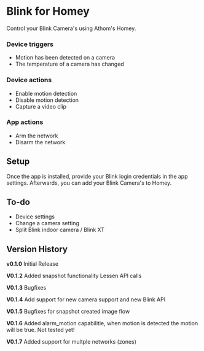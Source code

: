 # Blink for Homey
Control your Blink Camera's using Athom's Homey.


### Device triggers
- Motion has been detected on a camera
- The temperature of a camera has changed

### Device actions
- Enable motion detection
- Disable motion detection
- Capture a video clip

### App actions
- Arm the network
- Disarm the network

## Setup
Once the app is installed, provide your Blink login credentials in the app settings.
Afterwards, you can add your Blink Camera's to Homey.

## To-do
- Device settings
- Change a camera setting
- Split Blink indoor camera / Blink XT

## Version History
**v0.1.0**
Initial Release

**V0.1.2**
Added snapshot functionality
Lessen API calls

**V0.1.3**
Bugfixes

**V0.1.4**
Add support for new camera support and new Blink API

**V0.1.5**
Bugfixes for snapshot created image flow

**V0.1.6**
Added alarm_motion capabilitie, when motion is detected the motion will be true. Not tested yet!

**V0.1.7**
Added support for multple networks (zones)